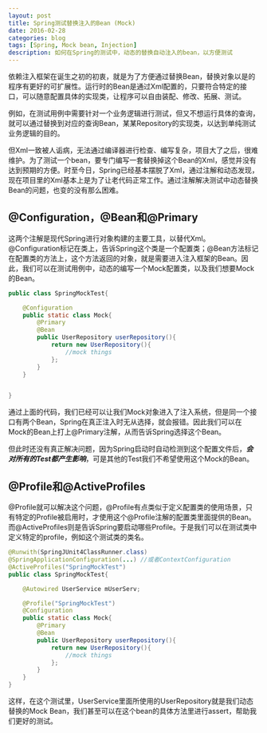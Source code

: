 ```yaml
---
layout: post
title: Spring测试替换注入的Bean (Mock)
date: 2016-02-28
categories: blog
tags: [Spring, Mock bean, Injection]
description: 如何在Spring的测试中，动态的替换自动注入的bean，以方便测试
---
```


依赖注入框架在诞生之初的初衷，就是为了方便通过替换Bean，替换对象以是的程序有更好的可扩展性。运行时的Bean是通过Xml配置的，只要符合特定的接口，可以随意配置具体的实现类，让程序可以自由装配、修改、拓展、测试。

例如，在测试用例中需要针对一个业务逻辑进行测试，但又不想运行具体的查询，就可以通过替换到对应的查询Bean，某某Repository的实现类，以达到单纯测试业务逻辑的目的。

但Xml一致被人诟病，无法通过编译器进行检查、编写复杂，项目大了之后，很难维护。为了测试一个bean，要专门编写一套替换掉这个Bean的Xml，感觉并没有达到预期的方便。时至今日，Spring已经基本摆脱了Xml，通过注解和动态发现，现在项目里的Xml基本上是为了让老代码正常工作。通过注解解决测试中动态替换Bean的问题，也变的没有那么困难。

## @Configuration，@Bean和@Primary

这两个注解是现代Spring进行对象构建的主要工具，以替代Xml。@Configuration标记在类上，告诉Spring这个类是一个配置类；@Bean方法标记在配置类的方法上，这个方法返回的对象，就是需要进入注入框架的Bean。因此，我们可以在测试用例中，动态的编写一个Mock配置类，以及我们想要Mock的Bean。

```Java
public class SpringMockTest{

    @Configuration
    public static class Mock{
        @Primary
        @Bean
        public UserRepository userRepository(){
            return new UserRepository(){
                //mock things
            };
        }
    }


}
```
通过上面的代码，我们已经可以让我们Mock对象进入了注入系统，但是同一个接口有两个Bean，Spring在真正注入时无从选择，就会报错。因此我们可以在Mock的Bean上打上@Primary注解，从而告诉Spring选择这个Bean。

但此时还没有真正解决问题，因为Spring启动时自动检测到这个配置文件后，___会对所有的Test都产生影响___，可是其他的Test我们不希望使用这个Mock的Bean。

## @Profile和@ActiveProfiles

@Profile就可以解决这个问题，@Profile有点类似于定义配置类的使用场景，只有特定的Profile被启用时，才使用这个@Profile注解的配置类里面提供的Bean。而@ActiveProfiles则是告诉Spring要启动哪些Profile。于是我们可以在测试类中定义特定的profile，例如这个测试类的类名。

```Java
@Runwith(SpringJUnit4ClassRunner.class)
@SpringApplicationConfiguration(...) //或者ContextConfiguration
@ActiveProfiles("SpringMockTest")
public class SpringMockTest{

    @Autowired UserService mUserServ;

    @Profile("SpringMockTest")
    @Configuration
    public static class Mock{
        @Primary
        @Bean
        public UserRepository userRepository(){
            return new UserRepository(){
                //mock things
            };
        }
    }
}
```
这样，在这个测试里，UserService里面所使用的UserRepository就是我们动态替换的Mock Bean，我们甚至可以在这个bean的具体方法里进行assert，帮助我们更好的测试。
